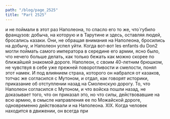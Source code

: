 ```yaml
---
path: "/blog/page_2525"
title: "Part 2525"
---
```


и не поймали в этот раз Наполеона, то спасло его то же, что̀ губило французов: добыча, на которую и в Тарутине и здесь, оставляя людей, бросались казаки. Они, не обращая внимания на Наполеона, бросились на добычу, и Наполеон успел уйти.
Когда вот-вот les enfants du Don2 могли поймать самого императора в середине его армии, ясно было, что нечего больше делать, как только бежать как можно скорее по ближайшей знакомой дороге. Наполеон, с своим 40-летним брюшком, не чувствуя в себе уже прежней поворотливости и смелости, понял этот намек. И под влиянием страха, которого он набрался от казаков, тотчас же согласился с Мутоном, и отдал, как говорят историки, приказание об отступлении назад на Смоленскую дорогу.
То, что Наполеон согласился с Мутоном, и что войска пошли назад, не доказывает того, что он приказал это, но что силы, действовавшие на всю армию, в смысле направления ее по Можайской дороге, одновременно действовали и на Наполеона.
XIX.
Когда человек находится в движении, он всегда при
